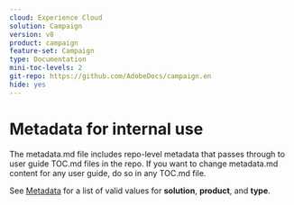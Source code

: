 ```yaml
---
cloud: Experience Cloud
solution: Campaign
version: v8
product: campaign
feature-set: Campaign
type: Documentation
mini-toc-levels: 2
git-repo: https://github.com/AdobeDocs/campaign.en
hide: yes
---
```


# Metadata for internal use

The metadata.md file includes repo-level metadata that passes through to user guide TOC.md files in the repo. If you want to change metadata.md content for any user guide, do so in any TOC.md file.

See [Metadata](https://experienceleague.adobe.com/docs/authoring-guide-exl/using/editing/user-guide-setup/metadata.html?lang=en) for a list of valid values for **solution**, **product**, and **type**.
